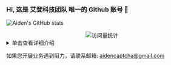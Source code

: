 ### Hi, 这是 艾登科技团队 唯一的 Github 账号 👋

<!-- ![](https://github-readme-stats.vercel.app/api?username=aidencaptcha) -->
<!-- [![Github Stars](https://img.shields.io/badge/Github-2-blue)](https://github.com/aidencaptcha) -->
![Aiden's GitHub stats](https://github-readme-stats.vercel.app/api?username=aidencaptcha&show_icons=true&theme=flag-india)

<div align="center">
<!-- visitor statistics logo 访问量统计徽标 -->
<img src="https://komarev.com/ghpvc/?username=aidencaptcha&label=Views&color=0e75b6&style=flat" alt="访问量统计" />
</div>

<!-- 常见问题 FAQ -->
<!-- 折叠/暂时隐藏 Markdown 的分区 -->
<details>

<summary>单击查看详细介绍</summary>

### FAQ

# 一、为什么叫艾登?

答：
<p>&emsp;&emsp;名字灵感来源于育碧游戏《看门狗》(Watch Dogs)一代男主角——艾登·皮尔斯(Aiden Pearce)，也叫狗哥。</p>
<p>&emsp;&emsp;他是一个敢于监管垄断势力(科技巨头布鲁姆公司)、维护自由与公正的私法制裁者。</p>


# 二、艾登科技什么优势？

答：
<p>&emsp;&emsp;1. 我们是专门卖接口的</p>
<p>&emsp;&emsp;2. 我们不单单是打码，而是答题 + 算法 + 风控 = 全流程接口</p>
<p>&emsp;&emsp;3. 企业级的反反爬技术，五年以上的逆向研究团队</p>
<p>&emsp;&emsp;4. 成熟的人机验证码绕过技术</p>
<p>&emsp;&emsp;5. 协助您开展自动化业务</p>
<p>&emsp;&emsp;6. 无障碍验证码识别服务</p>


# 三、我们的产品有哪些使用场景？

答：
<p>&emsp;&emsp;1. 过人机验证码实现自动登录</p>
<p>&emsp;&emsp;2. 过人机验证码实现自动发布博文</p>
<p>&emsp;&emsp;3. 过人机验证码实现数据采集</p>
<p>&emsp;&emsp;4. 节约您宝贵的人力成本</p>
<p>&emsp;&emsp;5. 无障碍验证码识别服务,降低用户使用成本</p>

</details>

如果您开展业务遇到阻力，请联系邮箱: aidencaptcha@gmail.com

<!--
**aidencaptcha/aidencaptcha** is a ✨ _special_ ✨ repository because its `README.md` (this file) appears on your GitHub profile.

Here are some ideas to get you started:

- 🔭 I’m currently working on ...
- 🌱 I’m currently learning ...
- 👯 I’m looking to collaborate on ...
- 🤔 I’m looking for help with ...
- 💬 Ask me about ...
- 📫 How to reach me: ...
- 😄 Pronouns: ...
- ⚡ Fun fact: ...
-->
